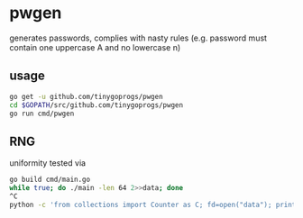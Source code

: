 # pwgen
generates passwords, complies with nasty rules (e.g. password must contain one
uppercase A and no lowercase n)

## usage
```sh
go get -u github.com/tinygoprogs/pwgen
cd $GOPATH/src/github.com/tinygoprogs/pwgen
go run cmd/pwgen
```

## RNG
uniformity tested via
```sh
go build cmd/main.go
while true; do ./main -len 64 2>>data; done
^C
python -c 'from collections import Counter as C; fd=open("data"); print(C(fd.read()).most_common(1000))'
```
